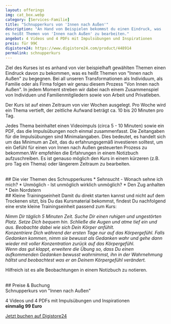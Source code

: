 ```yaml
---
layout: offerings
img: cat_box.webp
category: [Services-Familie]
title: "Schnupperkurs von 'Innen nach Außen'"
description: "An Hand von Beispielen bekommst du einen Eindruck, was
es heißt Themen von 'Innen nach Außen' zu bearbeiten."
angebot: 4 Videos und 4 PDFs mit Impulsübungen und Inspirationen
preis: für 99€
digistore24: https://www.digistore24.com/product/448914
permalink: schnupperkurs
---
```


Ziel des Kurses ist es anhand von vier beispielhaft gewählten Themen einen Eindruck
davon zu bekommen, was es heißt Themen von "Innen nach Außen" zu begegnen. Bei
all unseren Transformationen als Individuum, als Familie oder als Firma folgen
wir genau diesem Prozess "Von Innen nach Außen". In jedem Moment streben wir
dabei nach einem Zusammenspiel von Individuen und Familienmitgliedern sowie von
Arbeit und Privatleben.

Der Kurs ist auf einen Zeitraum von vier Wochen ausgelegt. Pro Woche wird ein
Thema vertieft, der zeitliche Aufwand beträgt ca. 10 bis 20 Minuten pro Tag.

Jedes Thema beinhaltet einen Videoimpuls (circa 5 - 10 Minuten) sowie ein PDF,
das die Impulsübungen noch einmal zusammenfasst. Die Zeitangaben für die
Impulsübungen sind Minimalangaben. Dies bedeutet, es handelt sich um das
Minimum an Zeit, das du erfahrungsgemäß investieren solltest, um ein Gefühl
für einen von Innen nach Außen gesteuerten Prozess zu bekommen.Wir empfehlen
die Erfahrungen in einem Notizbuch aufzuschreiben. Es ist genauso möglich den
Kurs in einem kürzeren (z.B. pro Tag ein Thema) oder längerem Zeitraum zu bearbeiten.

<br>
## Die vier Themen des Schnupperkures
* Sehnsucht - Wonach sehne ich mich?
* Unmöglich - Ist unmöglich wirklich unmöglich?
* Den Zug anhalten
* Dein Nordstern

<br>
## Kleine Trainingseinheit
Damit du direkt starten kannst und nicht auf dem Trockenen sitzt, bis Du das
Kursmaterial bekommst, findest Du nachfolgend eine erste kleine Trainingseinheit passend zum Kurs:

*Nimm Dir täglich 5 Minuten Zeit. Suche Dir einen ruhigen und ungestörten Platz.
Setze Dich bequem hin. Schließe die Augen und atme tief ein und aus. Beobachte
dabei wie sich Dein Körper anfühlt.<br>
Konzentriere Dich während der ersten Tage nur auf das Körpergefühl. Falls
Gedanken kommen, nimm sie bewusst als Gedanken wahr und gehe dann wieder mit
voller Konzentration zurück auf das Körpergefühl.<br>
Wenn das gut klappt, erweitere die Übung so, dass Du einen aufkommenden
Gedanken bewusst wahrnimmst, ihn in der Wahrnehmung hältst und beobachtest
was er an Deinem Körpergefühl verändert.*

Hilfreich ist es alle Beobachtungen in einem Notizbuch zu notieren.

<br>
## Preise & Buchung
<div class="panel panel-info">
<div class="panel-heading">Schnupperkurs von "Innen nach Außen"</div>
<div class="panel-body">
  <p>4 Videos und 4 PDFs mit Impulsübungen und Inspirationen<br>
  <b>einmalig 99 Euro</b></p>
  <p><a href="https://www.digistore24.com/product/448914" target="_blank" class="btn btn-primary">Jetzt buchen auf Digistore24</a></p>
</div>
</div>
